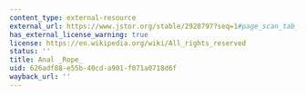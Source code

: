 ```yaml
---
content_type: external-resource
external_url: https://www.jstor.org/stable/2928797?seq=1#page_scan_tab_contents
has_external_license_warning: true
license: https://en.wikipedia.org/wiki/All_rights_reserved
status: ''
title: Anal _Rope_
uid: 626adf88-e55b-40cd-a901-f071a0718d6f
wayback_url: ''
---
```

